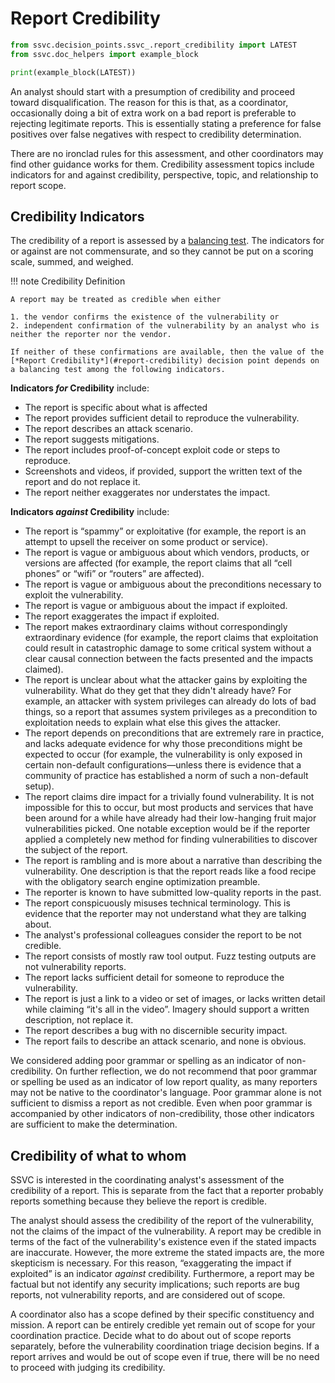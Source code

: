 # Report Credibility

```python exec="true" idprefix=""
from ssvc.decision_points.ssvc_.report_credibility import LATEST
from ssvc.doc_helpers import example_block

print(example_block(LATEST))
```

An analyst should start with a presumption of credibility and proceed toward disqualification.
The reason for this is that, as a coordinator, occasionally doing a bit of extra work on a bad report is preferable to rejecting legitimate reports.
This is essentially stating a preference for false positives over false negatives with respect to credibility determination.

There are no ironclad rules for this assessment, and other coordinators may find other guidance works for them.
Credibility assessment topics include indicators for and against credibility, perspective, topic, and relationship to report scope.

## Credibility Indicators

The credibility of a report is assessed by a [balancing test](https://lsolum.typepad.com/legaltheory/2013/08/legal-theory-lexicon-balancing-tests.html).
The indicators for or against are not commensurate, and so they cannot be put on a scoring scale, summed, and weighed.

!!! note Credibility Definition

    A report may be treated as credible when either

    1. the vendor confirms the existence of the vulnerability or
    2. independent confirmation of the vulnerability by an analyst who is neither the reporter nor the vendor.

    If neither of these confirmations are available, then the value of the [*Report Credibility*](#report-credibility) decision point depends on a balancing test among the following indicators.

**Indicators *for* Credibility** include:

- The report is specific about what is affected
- The report provides sufficient detail to reproduce the vulnerability.
- The report describes an attack scenario.
- The report suggests mitigations.
- The report includes proof-of-concept exploit code or steps to reproduce.
- Screenshots and videos, if provided, support the written text of the report and do not replace it.
- The report neither exaggerates nor understates the impact.

**Indicators *against* Credibility** include:

- The report is “spammy” or exploitative (for example, the report is an attempt to upsell the receiver on some product or service).
- The report is vague or ambiguous about which vendors, products, or versions are affected (for example, the report claims that all “cell phones” or “wifi” or “routers” are affected).
- The report is vague or ambiguous about the preconditions necessary to exploit the vulnerability.
- The report is vague or ambiguous about the impact if exploited.
- The report exaggerates the impact if exploited.
- The report makes extraordinary claims without correspondingly extraordinary evidence (for example, the report claims that exploitation could result in catastrophic damage to some critical system without a clear causal connection between the facts presented and the impacts claimed).
- The report is unclear about what the attacker gains by exploiting the vulnerability. What do they get that they didn't already have? For example, an attacker with system privileges can already do lots of bad things, so a report that assumes system privileges as a precondition to exploitation needs to explain what else this gives the attacker.
- The report depends on preconditions that are extremely rare in practice, and lacks adequate evidence for why those preconditions might be expected to occur (for example, the vulnerability is only exposed in certain non-default configurations—unless there is evidence that a community of practice has established a norm of such a non-default setup).
- The report claims dire impact for a trivially found vulnerability. It is not impossible for this to occur, but most products and services that have been around for a while have already had their low-hanging fruit major vulnerabilities picked. One notable exception would be if the reporter applied a completely new method for finding vulnerabilities to discover the subject of the report.
- The report is rambling and is more about a narrative than describing the vulnerability. One description is that the report reads like a food recipe with the obligatory search engine optimization preamble.
- The reporter is known to have submitted low-quality reports in the past.
- The report conspicuously misuses technical terminology. This is evidence that the reporter may not understand what they are talking about.
- The analyst's professional colleagues consider the report to be not credible.
- The report consists of mostly raw tool output. Fuzz testing outputs are not vulnerability reports.
- The report lacks sufficient detail for someone to reproduce the vulnerability.
- The report is just a link to a video or set of images, or lacks written detail while claiming “it's all in the video”. Imagery should support a written description, not replace it.
- The report describes a bug with no discernible security impact.
- The report fails to describe an attack scenario, and none is obvious.

We considered adding poor grammar or spelling as an indicator of non-credibility.
On further reflection, we do not recommend that poor grammar or spelling be used as an indicator of low report quality, as many reporters may not be native to the coordinator's language.
Poor grammar alone is not sufficient to dismiss a report as not credible.
Even when poor grammar is accompanied by other indicators of non-credibility, those other indicators are sufficient to make the determination.

## Credibility of what to whom

SSVC is interested in the coordinating analyst's assessment of the credibility of a report.
This is separate from the fact that a reporter probably reports something because they believe the report is credible.

The analyst should assess the credibility of the report of the vulnerability, not the claims of the impact of the vulnerability.
A report may be credible in terms of the fact of the vulnerability's existence even if the stated impacts are inaccurate.
However, the more extreme the stated impacts are, the more skepticism is necessary.
For this reason, “exaggerating the impact if exploited” is an indicator *against* credibility.
Furthermore, a report may be factual but not identify any security implications; such reports are bug reports, not vulnerability reports, and are considered out of scope.

A coordinator also has a scope defined by their specific constituency and mission.
A report can be entirely credible yet remain out of scope for your coordination practice.
Decide what to do about out of scope reports separately, before the vulnerability coordination triage decision begins.
If a report arrives and would be out of scope even if true, there will be no need to proceed with judging its credibility.
